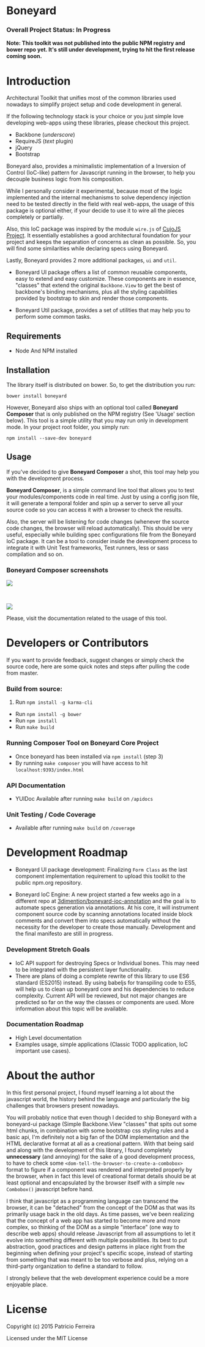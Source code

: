 # Boneyard

### Overall Project Status: In Progress

**Note: This toolkit was not published into the public NPM registry and bower repo yet. It's still under development, trying to hit the first release coming soon.**

# Introduction

Architectural Toolkit that unifies most of the common libraries used nowadays to simplify project setup and code development in general.

If the following technology stack is your choice or you just simple love developing web-apps using these libraries, please checkout this project.

* Backbone (_underscore_)
* RequireJS (_text_ plugin)
* jQuery
* Bootstrap

Boneyard also, provides a minimalistic implementation of a Inversion of Control (IoC-like) pattern for Javascript running in the browser, to help you decouple business logic from his composition.

While I personally consider it experimental, because most of the logic implemented and the internal mechanisms to solve dependency injection need to be tested directly in the field with real web-apps, the usage of this package is optional either, if your decide to use it to wire all the pieces completely or partially.

Also, this IoC package was inspired by the module `wire.js` of [CujoJS Project](http://github.com/cujojs). It essentially establishes a good architectural foundation for your project and keeps the separation of concerns as clean as possible. So, you will find some similarities while declaring specs using Boneyard.

Lastly, Boneyard provides 2 more additional packages, `ui` and `util`.

* Boneyard UI package offers a list of common reusable components, easy to extend and easy customize. These components are in essence, "classes" that extend the original ```Backbone.View``` to get the best of backbone's binding mechanisms, plus all the styling capabilities provided by bootstrap to skin and render those components.

* Boneyard Util package, provides a set of utilities that may help you to perform some common tasks.

## Requirements

* Node And NPM installed

## Installation

The library itself is distributed on bower. So, to get the distribution you run:

`bower install boneyard`

However, Boneyard also ships with an optional tool called **Boneyard Composer** that is only published on the NPM registry (See 'Usage' section below). This tool is a simple utility that you may run only in development mode. In your project root folder, you simply run:

`npm install --save-dev boneyard`

## Usage

If you've decided to give **Boneyard Composer** a shot, this tool may help you with the development process.

**Boneyard Composer**, is a simple command line tool that allows you to test your modules/components code in real time. Just by using a config json file, it will generate a temporal folder and spin up a server to serve all your source code so you can access it with a browser to check the results.

Also, the server will be listening for code changes (whenever the source code changes, the browser will reload automatically). This should be very useful, especially while building spec configurations file from the Boneyard IoC package.
It can be a tool to consider inside the development process to integrate it with Unit Test frameworks, Test runners, less or sass compilation and so on.

### Boneyard Composer screenshots

![](http://3dimention.github.io/boneyard/images/composer-ss-1.png)

<br/>

![](http://3dimention.github.io/boneyard/images/composer-ss-2.png)

Please, visit the documentation related to the usage of this tool.

# Developers or Contributors

If you want to provide feedback, suggest changes or simply check the source code, here are some quick notes and steps after pulling the code from master.

### Build from source:

1. Run ```npm install -g karma-cli```
* Run ```npm install -g bower```
* Run ```npm install```
* Run ```make build```

### Running Composer Tool on Boneyard Core Project

* Once boneyard has been installed via ```npm install``` (step 3)
* By running ```make composer``` you will have access to hit ```localhost:9393/index.html```

### API Documentation

* YUIDoc Available after running ```make build``` on ```/apidocs```

### Unit Testing / Code Coverage

* Available after running ```make build``` on ```/coverage```

# Development Roadmap

* Boneyard UI package development: Finalizing ```Form Class``` as the last component implementation requirement to upload this toolkit to the public npm.org repository.

* Boneyard IoC Engine: A new project started a few weeks ago in a different repo at [3dimention/boneyard-ioc-annotation](https://github.com/3dimention/boneyard-ioc-annotation) and the goal is to automate specs generation via annotations. At his core, it will instrument component source code by scanning annotations located inside block comments and convert them into specs automatically without the necessity for the developer to create those manually. Development and the final manifesto are still in progress.

### Development Stretch Goals

* IoC API support for destroying Specs or Individual bones. This may need to be integrated with the persistent layer functionality.
* There are plans of doing a complete rewrite of this library to use ES6 standard (ES2015) instead. By using babeljs for transpiling code to ES5, will help us to clean up boneyard core and his dependencies to reduce complexity.
Current API will be reviewed, but not major changes are predicted so far on the way the classes or components are used. More information about this topic will be available.

### Documentation Roadmap

* High Level documentation
* Examples usage, simple applications (Classic TODO application, IoC important use cases).

# About the author

In this first personal project, I found myself learning a lot about the javascript world, the history behind the language and particularly the big challenges that browsers present nowadays.

You will probably notice that even though I decided to ship Boneyard with a boneyard-ui package (Simple Backbone.View "classes" that spits out some html chunks, in combination with some bootstrap css styling rules and a basic api, I'm definitely not a big fan of the DOM implementation and the HTML declarative format at all as a creational pattern.
With that being said and along with the development of this library, I found completely **unnecessary** (and annoying) for the sake of a good development process, to have to check some `<dom-tell-the-browser-to-create-a-combobox>` format to figure if a component was rendered and interpreted properly by the browser, when in fact this level of creational format details should be at least optional and encapsulated by the browser itself with a simple `new Combobox()` javascript before hand.

I think that javascript as a programming language can transcend the browser, it can be "detached" from the concept of the DOM as that was its primarily usage back in the old days.
As time passes, we've been realizing that the concept of a web app has started to become more and more complex, so thinking of the DOM as a simple "interface" (one way to describe web apps) should release Javascript from all assumptions to let it evolve  into something different with multiple possibilities.
Its best to put abstraction, good practices and design patterns in place right from the beginning when defining your project's specific scope, instead of starting from something that was meant to be too verbose and plus, relying on a third-party organization to define a standard to follow.

I strongly believe that the web development experience could be a more enjoyable place.

# License

Copyright (c) 2015 Patricio Ferreira

Licensed under the MIT License

